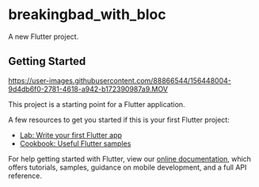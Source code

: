 # breakingbad_with_bloc

A new Flutter project.

## Getting Started


https://user-images.githubusercontent.com/88866544/156448004-9d4db6f0-2781-4618-a942-b172390987a9.MOV



This project is a starting point for a Flutter application.

A few resources to get you started if this is your first Flutter project:

- [Lab: Write your first Flutter app](https://flutter.dev/docs/get-started/codelab)
- [Cookbook: Useful Flutter samples](https://flutter.dev/docs/cookbook)

For help getting started with Flutter, view our
[online documentation](https://flutter.dev/docs), which offers tutorials,
samples, guidance on mobile development, and a full API reference.
